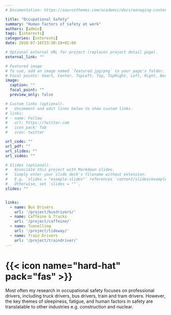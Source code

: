 ```yaml
---
# Documentation: https://sourcethemes.com/academic/docs/managing-content/

title: "Occupational Safety"
summary: "Human factors of safety at work"
authors: [admin]
tags: [interests]
categories: [interests]
date: 2010-07-16T23:30:19+01:00

# Optional external URL for project (replaces project detail page).
external_link: ""

# Featured image
# To use, add an image named `featured.jpg/png` to your page's folder.
# Focal points: Smart, Center, TopLeft, Top, TopRight, Left, Right, BottomLeft, Bottom, BottomRight.
image:
  caption: ""
  focal_point: ""
  preview_only: false

# Custom links (optional).
#   Uncomment and edit lines below to show custom links.
# links:
# - name: Follow
#   url: https://twitter.com
#   icon_pack: fab
#   icon: twitter

url_code: ""
url_pdf: ""
url_slides: ""
url_video: ""

# Slides (optional).
#   Associate this project with Markdown slides.
#   Simply enter your slide deck's filename without extension.
#   E.g. `slides = "example-slides"` references `content/slides/example-slides.md`.
#   Otherwise, set `slides = ""`.
slides: ""


links:
  - name: Bus Drivers
    url: '/project/busdrivers/'
  - name: Caffeine & Trucks
    url: '/project/caffeine/'
  - name: Tunnelling
    url: '/project/tideway/'
  - name: Train Drivers
    url: '/project/traindriver/'
---
```

# {{< icon name="hard-hat" pack="fas" >}} 

Most often my research in occupational safety focuses on professional drivers, including truck drivers, bus drivers, train and tram drivers. However, the key themes of sleepiness, fatigue, and human factors in safety are translatable to other industries e.g. construction and nuclear. 